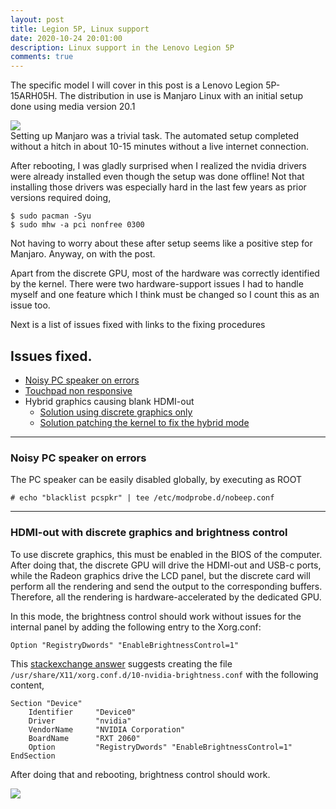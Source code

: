 ```yaml
---
layout: post
title: Legion 5P, Linux support
date: 2020-10-24 20:01:00
description: Linux support in the Lenovo Legion 5P
comments: true
---
```

The specific model I will cover in this post is a Lenovo Legion 5P-15ARH05H.
The distribution in use is Manjaro Linux with an initial setup done using media
version 20.1

<div class="row mt-3 mb-3">
    <div class="col-sm-2"></div>
    <div class="col-sm-8">
        <img class="img-fluid rounded z-depth-1"
src="{{ site.baseurl }}/assets/img/2020-10-24-manjaro.png">
    </div>
    <div class="col-sm-2"></div>
</div>
Setting up Manjaro was a trivial task. The automated setup completed without a
hitch in about 10-15 minutes without a live internet connection.

After rebooting, I was gladly surprised when I realized the nvidia drivers were
already installed even though the setup was done offline! Not that installing
those drivers was especially hard in the last few years as prior versions
required doing,
```
$ sudo pacman -Syu
$ sudo mhw -a pci nonfree 0300
```
Not having to worry about these after setup seems like a positive step for
Manjaro. Anyway, on with the post.

Apart from the discrete GPU, most of the hardware was correctly identified by
the kernel. There were two hardware-support issues I had to handle myself and
one feature which I think must be changed so I count this as an issue too. 

Next is a list of issues fixed with links to the fixing procedures

## Issues fixed.
- [Noisy PC speaker on errors](#noisy-pc-speaker-on-errors)
- [Touchpad non responsive](/blog/2020/legion-5P-touchpad-nonresponsive-fix)
- Hybrid graphics causing blank HDMI-out
  - [Solution using discrete graphics only](#hdmi-out-with-discrete-graphics-and-brightess-control)
  - [Solution patching the kernel to fix the hybrid mode](/blog/2020/legion-5P-hdmi-out-with-hybrid-graphics)

---
### Noisy PC speaker on errors

The PC speaker can be easily disabled globally, by executing as ROOT
```
# echo "blacklist pcspkr" | tee /etc/modprobe.d/nobeep.conf
```
---
### HDMI-out with discrete graphics and brightness control

To use discrete graphics, this must be enabled in the BIOS of the computer.
After doing that, the discrete GPU will drive the HDMI-out and USB-c ports,
while the Radeon graphics drive the LCD panel, but the discrete card will
perform all the rendering and send the output to the corresponding buffers.
Therefore, all the rendering is hardware-accelerated by the dedicated GPU.

In this mode, the brightness control should work without issues for the internal
panel by adding the following entry to the Xorg.conf:
```text
Option "RegistryDwords" "EnableBrightnessControl=1"
```

This [stackexchange answer](https://unix.stackexchange.com/a/610415) suggests
creating the file `/usr/share/X11/xorg.conf.d/10-nvidia-brightness.conf`
with the following content,
```text
Section "Device"
    Identifier     "Device0"
    Driver         "nvidia"
    VendorName     "NVIDIA Corporation"
    BoardName      "RXT 2060"
    Option         "RegistryDwords" "EnableBrightnessControl=1"
EndSection
```

After doing that and rebooting, brightness control should work.

<div class="row mt-3 mb-3">
  <div class="col-sm-4"></div>
  <div class="col-sm-4">
        <img class="img-fluid rounded z-depth-1"
src="{{ site.baseurl }}/assets/img/2020-10-24-Linux.png">
  </div>
<div class="col-sm-4"></div>
